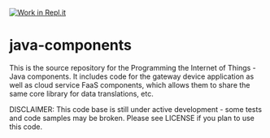 [![Work in Repl.it](https://classroom.github.com/assets/work-in-replit-14baed9a392b3a25080506f3b7b6d57f295ec2978f6f33ec97e36a161684cbe9.svg)](https://classroom.github.com/online_ide?assignment_repo_id=3118878&assignment_repo_type=AssignmentRepo)
# java-components
This is the source repository for the Programming the Internet of Things - Java components.
It includes code for the gateway device application as well as cloud service FaaS components,
which allows them to share the same core library for data translations, etc.

DISCLAIMER: This code base is still under active development - some tests and code samples may be broken.
Please see LICENSE if you plan to use this code.
